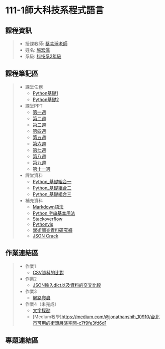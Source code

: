 # 111-1師大科技系程式語言
## 課程資訊
>* 授課教師: [蔡芸琤老師](https://github.com/pecu?tab=repositories)
>* 姓名: [施宏儒](https://shihjonathan0302.github.io/Web/web1/)
>* 系級: [科技系2年級](https://www.tahrd.ntnu.edu.tw)
## 課程筆記區
>* 課堂任務
>    + [Python基礎1](https://github.com/shihjonathan0302/PL/blob/main/Python_基礎1.ipynb)
>    + [Python基礎2](https://github.com/shihjonathan0302/PL/blob/main/Python_基礎2.ipynb)
>* 課堂PPT
>    + [第一週](https://docs.google.com/presentation/d/e/2PACX-1vS_11f3KIeNeqmInAKfHaDzOTxK_ff05aI3H3hanLX1qI6Z8iHhbOfqEUgl3Gzx3s1pYtjIZcdzECSP/pub?start=false&loop=false&delayms=3000&slide=id.p)
>    + [第二週](https://docs.google.com/presentation/d/e/2PACX-1vQa2_6HxpBPDUjViqvd82AqQfnywwWwETU60fLexCe7ADD8A7kHkpGjkmO6kCSYyw-AFrSCfG3THXiA/pub?start=false&loop=false&delayms=3000&slide=id.p)
>    + [第三週](https://docs.google.com/presentation/d/e/2PACX-1vSAw9A5Eu_lHKzShkG8CacnBGk4xauhztCRro8AaxmllMd-gGR3iZpgeV2q8Yz4Fm7CRgfW7fmZSnTJ/pub?start=false&loop=false&delayms=3000&slide=id.p)
>    + [第四週](https://docs.google.com/presentation/d/e/2PACX-1vRR3pc8mhMsa4xByYW6vKqtJiJCsAaeLLCvmRVf3RquXZDwY3yk0H9vcF3CGwkVh5ypqe5Yto0-E88d/pub?start=false&loop=false&delayms=3000&slide=id.p)
>    + [第五週](https://docs.google.com/presentation/d/e/2PACX-1vRB9etAYcIULZFrawJ1_e1g_0jHvTSZMIBxzCbGMVSwaO92n-lf-T-4Ye9U6M0r25hqugHUI8smMPOZ/pub?start=false&loop=false&delayms=3000&slide=id.p)
>    + [第六週](https://docs.google.com/presentation/d/e/2PACX-1vSKqly4jm5pdKscVPAGZvHkc-bfGa3X0P5SYGTIv0HoOTLfV94L7UVWcWnchhdRUTTsEYVqlyQ0wi23/pub?start=false&loop=false&delayms=3000&slide=id.p)
>    + [第七週](https://docs.google.com/presentation/d/e/2PACX-1vSIQhAt8wK9K6tgOx9xCsg8cVjZSXgH8Q-whPekB0Zi68fCTwJvmQ_XeJAfrLdohB_jMDn_mblxWCtC/pub?start=false&loop=false&delayms=3000&slide=id.p)
>    + [第八週](https://docs.google.com/presentation/d/e/2PACX-1vR0lsj6suoMW-s48VLVaWeXB2vXwcPmvX2jKpXOCuZuEry3VMyAlapumD20gt1DUPiMIT6krRjZba3P/pub?start=false&loop=false&delayms=3000&slide=id.p)
>    + [第九週](https://docs.google.com/presentation/d/e/2PACX-1vS-XoNDMEDtxpfenW3dO9rkpeGKX0TbF2IfBP-Q7g4mbUft--2lynYvZ9MPej10k0xKub2ekj-mD_DY/pub?start=false&loop=false&delayms=3000&slide=id.p) 
>    + [第十一週](https://docs.google.com/presentation/d/e/2PACX-1vQkAyFp8CqGYo1cb58Sv3Ba-glwkMsqbcQ-G5BFsLVm_wmRNCIpGWgiATFoV_MSUJRy7NsmNXtOP9qo/pub?start=false&loop=false&delayms=3000&slide=id.p) 
>* 課堂資料
>    + [Python_基礎組合一](https://github.com/pecu/LawTech/tree/main/Learning-Materials/C1_Python_基礎_01)
>    + [Python_基礎組合二](https://github.com/pecu/LawTech/tree/main/Learning-Materials/C1_Python_基礎_02)
>    + [Python_基礎組合三](https://github.com/shihjonathan0302/PL/blob/main/Python_基礎3.ipynb) 
>* 補充資料
>    + [Markdown語法](https://markdown.tw)
>    + [Python 字串基本用法](https://shengyu7697.github.io/python-str/)
>    + [Stackoverflow](https://stackoverflow.com) 
>    + [Pythonvis](https://pythonviz.com/basic/python-compare-lists-intersection-difference/)
>    + [學術調查資料研究褲](https://srda.sinica.edu.tw)
>    + [JSON Crack](https://jsoncrack.com)
## 作業連結區
>* 作業1
>    + [CSV資料的比對](https://github.com/shihjonathan0302/PL/blob/main/Python_作業1.ipynb)
>* 作業2
>    + [JSON輸入dict以及資料的交叉比較](https://github.com/shihjonathan0302/PL/blob/main/Python_作業2.ipynb)
>* 作業3
>    + [網路爬蟲](https://github.com/shihjonathan0302/PL/blob/main/Python_作業3.ipynb)
>* 作業4（未完成）
>    + [文字探勘](https://github.com/shihjonathan0302/PL/blob/main/Python_作業4.ipynb)
>    + [Medium教學]https://medium.com/@jonathanshih_10910/台北市可用的街頭展演空間-c7f9fe3fd6d1
## 專題連結區
